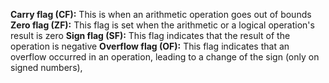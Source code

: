 **Carry flag (CF):** This is when an arithmetic operation goes out of
bounds
**Zero flag (ZF):** This flag is set when the arithmetic or a logical
operation's result is zero
**Sign flag (SF):** This flag indicates that the result of the operation is
negative
**Overflow flag (OF):** This flag indicates that an overflow occurred
in an operation, leading to a change of the sign (only on signed numbers),